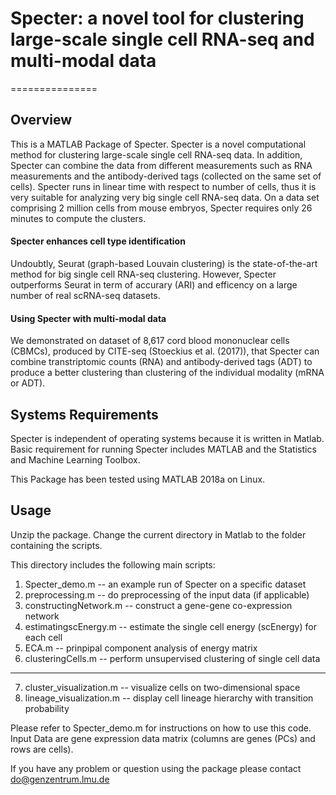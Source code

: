 # Specter: a novel tool for clustering large-scale single cell RNA-seq and multi-modal data
===============

Overview
--------

This is a MATLAB Package of Specter. Specter is a novel computational method for clustering large-scale single cell RNA-seq data. In addition, Specter can combine the data from different measurements such as RNA measurements and the antibody-derived tags (collected on the same set of cells). Specter runs in linear time with respect to number of cells, thus it is very suitable for analyzing very big single cell RNA-seq data. On a data set comprising 2 million cells from mouse embryos, Specter requires only 26 minutes to compute the clusters. 

#### Specter enhances cell type identification

Undoubtly, Seurat (graph-based Louvain clustering) is the state-of-the-art method for big single cell RNA-seq clustering. However, Specter outperforms Seurat in term of accurary (ARI) and efficency on a large number of real scRNA-seq datasets. 

#### Using Specter with multi-modal data

We demonstrated on dataset of 8,617 cord blood mononuclear cells (CBMCs), produced by CITE-seq (Stoeckius et al. (2017)), that Specter can combine transtriptomic counts (RNA) and antibody-derived tags (ADT) to produce a better clustering than clustering of the individual modality (mRNA or ADT).


Systems Requirements
--------------------

Specter is independent of operating systems because it is written in Matlab. Basic requirement for running Specter includes MATLAB and the Statistics and Machine Learning Toolbox. 

This Package has been tested using MATLAB 2018a on Linux. 


Usage
-----

Unzip the package. Change the current directory in Matlab to the folder containing the scripts.

This directory includes the following main scripts:
1) Specter_demo.m -- an example run of Specter on a specific dataset
2) preprocessing.m -- do preprocessing of the input data (if applicable) 
3) constructingNetwork.m -- construct a gene-gene co-expression network
4) estimatingscEnergy.m -- estimate the single cell energy (scEnergy) for each cell
5) ECA.m -- prinpipal component analysis of energy matrix
6) clusteringCells.m -- perform unsupervised clustering of single cell data
---------------------------
7) cluster_visualization.m -- visualize cells on two-dimensional space
8) lineage_visualization.m -- display cell lineage hierarchy with transition probability



Please refer to Specter_demo.m for instructions on how to use this code.
Input Data are gene expression data matrix (columns are genes (PCs) and rows are cells). 

If you have any problem or question using the package please contact do@genzentrum.lmu.de

